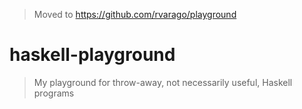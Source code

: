 > Moved to https://github.com/rvarago/playground

# haskell-playground

> My playground for throw-away, not necessarily useful, Haskell programs
